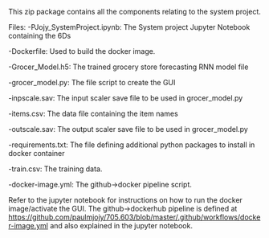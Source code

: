 This zip package contains all the components relating to the system project.

Files:
-PJojy_SystemProject.ipynb: The System project Jupyter Notebook containing the 6Ds

-Dockerfile: Used to build the docker image.

-Grocer_Model.h5: The trained grocery store forecasting RNN model file

-grocer_model.py: The file script to create the GUI

-inpscale.sav: The input scaler save file to be used in grocer_model.py

-items.csv: The data file containing the item names 

-outscale.sav: The output scaler save file to be used in grocer_model.py

-requirements.txt: The file defining additional python packages to install in docker container

-train.csv: The training data.

-docker-image.yml: The github->docker pipeline script.

Refer to the jupyter notebook for instructions on how to run the docker image/activate the GUI. The github->dockerhub pipeline is defined at https://github.com/paulmjojy/705.603/blob/master/.github/workflows/docker-image.yml and also explained in the jupyter notebook.